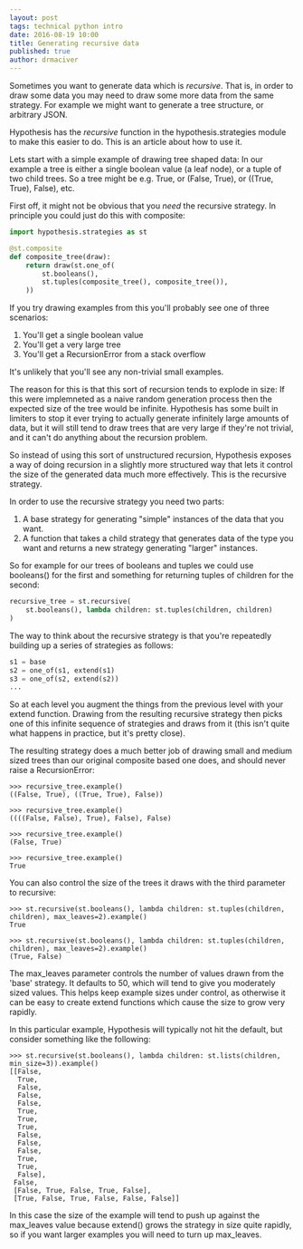 ```yaml
---
layout: post
tags: technical python intro
date: 2016-08-19 10:00
title: Generating recursive data
published: true
author: drmaciver
---
```


Sometimes you want to generate data which is *recursive*.
That is, in order to draw some data you may need to draw
some more data from the same strategy. For example we might
want to generate a tree structure, or arbitrary JSON.

Hypothesis has the *recursive* function in the hypothesis.strategies
module to make this easier to do. This is an article about how to
use it.

<!--more-->

Lets start with a simple example of drawing tree shaped data:
In our example a tree is either a single boolean value (a leaf
node), or a tuple of two child trees. So a tree might be e.g. True,
or (False, True), or ((True, True), False), etc.

First off, it might not be obvious that you *need* the recursive
strategy. In principle you could just do this with composite:


```python
import hypothesis.strategies as st

@st.composite
def composite_tree(draw):
    return draw(st.one_of(
        st.booleans(),
        st.tuples(composite_tree(), composite_tree()),
    ))
```

If you try drawing examples from this you'll probably see one of
three scenarios:

1. You'll get a single boolean value
2. You'll get a very large tree
3. You'll get a RecursionError from a stack overflow

It's unlikely that you'll see any non-trivial small examples.

The reason for this is that this sort of recursion tends to
explode in size: If this were implemneted as a naive random
generation process then the expected size of the tree would
be infinite. Hypothesis has some built in limiters to stop
it ever trying to actually generate infinitely large amounts
of data, but it will still tend to draw trees that are very
large if they're not trivial, and it can't do anything about
the recursion problem.

So instead of using this sort of unstructured recursion,
Hypothesis exposes a way of doing recursion in a slightly more
structured way that lets it control the size of the
generated data much more effectively. This is the recursive
strategy.

In order to use the recursive strategy you need two parts:

1. A base strategy for generating "simple" instances of the
   data that you want.
2. A function that takes a child strategy that generates data
   of the type you want and returns a new strategy generating
   "larger" instances.

So for example for our trees of booleans and tuples we could
use booleans() for the first and something for returning tuples
of children for the second:

```python
recursive_tree = st.recursive(
    st.booleans(), lambda children: st.tuples(children, children)
)
```

The way to think about the recursive strategy is that you're
repeatedly building up a series of strategies as follows:

```python
s1 = base
s2 = one_of(s1, extend(s1)
s3 = one_of(s2, extend(s2))
...

```

So at each level you augment the things from the previous
level with your extend function. Drawing from the resulting
recursive strategy then picks one of this infinite sequence
of strategies and draws from it (this isn't quite what happens
in practice, but it's pretty close).

The resulting strategy does a much better job of drawing small
and medium sized trees than our original composite based one
does, and should never raise a RecursionError:

```
>>> recursive_tree.example()
((False, True), ((True, True), False))

>>> recursive_tree.example()
((((False, False), True), False), False)

>>> recursive_tree.example()
(False, True)

>>> recursive_tree.example()
True

```

You can also control the size of the trees it draws with the
third parameter to recursive:

```
>>> st.recursive(st.booleans(), lambda children: st.tuples(children, children), max_leaves=2).example()
True

>>> st.recursive(st.booleans(), lambda children: st.tuples(children, children), max_leaves=2).example()
(True, False)
```

The max_leaves parameter controls the number of values drawn from
the 'base' strategy. It defaults to 50, which will tend to give you
moderately sized values. This helps keep example sizes under control,
as otherwise it can be easy to create extend functions which cause the
size to grow very rapidly.

In this particular example, Hypothesis will typically not hit the default,
but consider something like the following:

```
>>> st.recursive(st.booleans(), lambda children: st.lists(children, min_size=3)).example()
[[False,
  True,
  False,
  False,
  False,
  True,
  True,
  True,
  False,
  False,
  False,
  True,
  True,
  False],
 False,
 [False, True, False, True, False],
 [True, False, True, False, False, False]]  
```

In this case the size of the example will tend to push up against the max_leaves value
because extend() grows the strategy in size quite rapidly, so if you want larger
examples you will need to turn up max_leaves.
